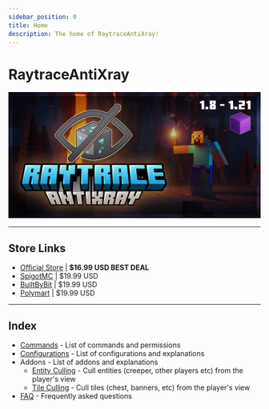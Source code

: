 ```yaml
---
sidebar_position: 0
title: Home
description: The home of RaytraceAntiXray!
---
```


# RaytraceAntiXray

![img.png](img/thumbnail-steve.jpg)

---

## Store Links 
- [Official Store](https://imanity.dev/resources/resource/16-%5B18-121%5D-raytraceantixray-%7C-ores%2C-entities%2C-tiles/) | **$16.99 USD BEST DEAL**
- [SpigotMC](https://www.spigotmc.org/resources/25-off-1-8-1-21-raytraceantixray-ores-entities-tiles-itemsadder-oraxen-support.116253/) | $19.99 USD
- [BuiltByBit](https://builtbybit.com/resources/raytraceantixray-ores-entities-tiles.41896/) | $19.99 USD
- [Polymart](https://polymart.org/resource/raytraceantixray.5798) | $19.99 USD

---

## Index
- [Commands](commands) - List of commands and permissions
- [Configurations](configurations) - List of configurations and explanations
- Addons - List of addons and explanations
    - [Entity Culling](entity-culling) - Cull entities (creeper, other players etc) from the player's view
    - [Tile Culling](tile-culling) - Cull tiles (chest, banners, etc) from the player's view
- [FAQ](faq) - Frequently asked questions